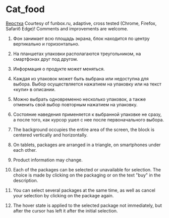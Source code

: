 # Cat_food
[Верстка](https://jsfiddle.net/BerivetKont/torqsjcm/4/)
Courtesy of funbox.ru, adaptive, cross tested (Chrome, Firefox, Safariб Edge)!
Comments and improvements are welcome.

1. Фон занимает всю площадь экрана, блок находится по центру вертикально и горизонтально.
2. На планшетах упаковки располагаются треугольником, на смартфонах друг под другом.
3. Информация о продукте может меняться.
4. Каждая из упаковок может быть выбрана или недоступна для выбора. Выбор осуществляется нажатием на упаковку или на текст «купи» в описании.
5. Можно выбрать одновременно несколько упаковок, а также отменить свой выбор повторным нажатием на упаковку.
6. Состояние наведения применяется к выбранной упаковке не сразу, а после того, как курсор ушел с нее после первоначального выбора.


1. The background occupies the entire area of the screen, the block is centered vertically and horizontally.
2. On tablets, packages are arranged in a triangle, on smartphones under each other.
3. Product information may change.
4. Each of the packages can be selected or unavailable for selection. The choice is made by clicking on the packaging or on the text "buy" in the description.
5. You can select several packages at the same time, as well as cancel your selection by clicking on the package again.
6. The hover state is applied to the selected package not immediately, but after the cursor has left it after the initial selection.
